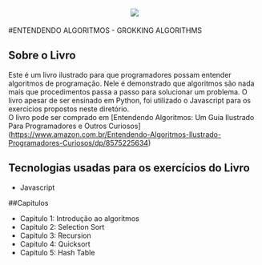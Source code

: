 <h1 align="center">
    <img src="https://images-na.ssl-images-amazon.com/images/I/71Vkg7GfPFL.jpg">
</h1>

#ENTENDENDO ALGORITMOS - GROKKING ALGORITHMS

## Sobre o Livro
Este é um livro ilustrado para que programadores possam entender
algoritmos de programação. Nele é demonstrado que algoritmos são
nada mais que procedimentos passa a passo para solucionar um problema.
O livro apesar de ser ensinado em Python, foi utilizado o Javascript
para os exercícios propostos neste diretório. </br>
O livro pode ser comprado em 
[Entendendo Algoritmos: Um Guia Ilustrado Para Programadores e Outros Curiosos]
(https://www.amazon.com.br/Entendendo-Algoritmos-Ilustrado-Programadores-Curiosos/dp/8575225634)

## Tecnologias usadas para os exercícios do Livro
- Javascript

##Capitulos
- Capitulo 1: Introdução ao algoritmos
- Capitulo 2: Selection Sort
- Capitulo 3: Recursion
- Capitulo 4: Quicksort
- Capitulo 5: Hash Table

